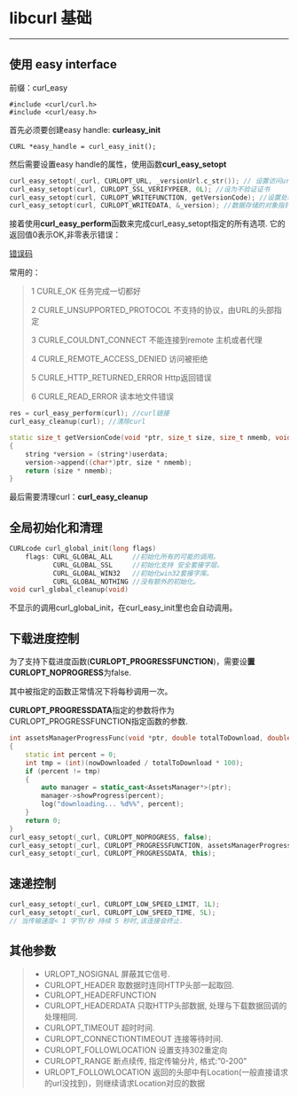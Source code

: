 # libcurl 基础
---

## 使用 easy interface

前缀：curl_easy

    #include <curl/curl.h>
    #include <curl/easy.h>

首先必须要创建easy handle: **curleasy_init**

    CURL *easy_handle = curl_easy_init();

然后需要设置easy handle的属性，使用函数**curl_easy_setopt**

```cpp
curl_easy_setopt(_curl, CURLOPT_URL, _versionUrl.c_str()); // 设置访问url
curl_easy_setopt(curl, CURLOPT_SSL_VERIFYPEER, 0L); //设为不验证证书
curl_easy_setopt(curl, CURLOPT_WRITEFUNCTION, getVersionCode); //设置处理数据的函数
curl_easy_setopt(curl, CURLOPT_WRITEDATA, &_version); //数据存储的对象指针
```

接着使用**curl_easy_perform**函数来完成curl_easy_setopt指定的所有选项. 它的返回值0表示OK,非零表示错误：

[错误码](http://curl.haxx.se/libcurl/c/libcurl-errors.html)

  常用的：
> 1  CURLE_OK
> 任务完成一切都好
>
> 2  CURLE_UNSUPPORTED_PROTOCOL
> 不支持的协议，由URL的头部指定
>
> 3  CURLE_COULDNT_CONNECT
> 不能连接到remote 主机或者代理
>
> 4  CURLE_REMOTE_ACCESS_DENIED
> 访问被拒绝
>
> 5  CURLE_HTTP_RETURNED_ERROR
> Http返回错误
>
> 6  CURLE_READ_ERROR
> 读本地文件错误


```cpp
res = curl_easy_perform(curl); //curl链接
curl_easy_cleanup(curl); //清除curl

static size_t getVersionCode(void *ptr, size_t size, size_t nmemb, void *userdata)
{
    string *version = (string*)userdata;
    version->append((char*)ptr, size * nmemb);
    return (size * nmemb);
}
```

最后需要清理curl：**curl_easy_cleanup**

## 全局初始化和清理

```cpp
CURLcode curl_global_init(long flags)
    flags: CURL_GLOBAL_ALL     //初始化所有的可能的调用。
           CURL_GLOBAL_SSL     //初始化支持 安全套接字层。
           CURL_GLOBAL_WIN32   //初始化win32套接字库。
           CURL_GLOBAL_NOTHING //没有额外的初始化。
void curl_global_cleanup(void)
```

不显示的调用curl_global_init，在curl_easy_init里也会自动调用。

## 下载进度控制

为了支持下载进度函数(**CURLOPT_PROGRESSFUNCTION**)，需要设**置CURLOPT_NOPROGRESS**为false. 

其中被指定的函数正常情况下将每秒调用一次。

**CURLOPT_PROGRESSDATA**指定的参数将作为CURLOPT_PROGRESSFUNCTION指定函数的参数. 

```cpp
int assetsManagerProgressFunc(void *ptr, double totalToDownload, double nowDownloaded, double totalToUpLoad, double nowUpLoaded)
{
    static int percent = 0;
    int tmp = (int)(nowDownloaded / totalToDownload * 100);
    if (percent != tmp)
    {
        auto manager = static_cast<AssetsManager*>(ptr);
        manager->showProgress(percent);
        log("downloading... %d%%", percent);
    }
    return 0;
}
curl_easy_setopt(_curl, CURLOPT_NOPROGRESS, false);
curl_easy_setopt(_curl, CURLOPT_PROGRESSFUNCTION, assetsManagerProgressFunc);
curl_easy_setopt(_curl, CURLOPT_PROGRESSDATA, this);
```

## 速递控制

```cpp
curl_easy_setopt(_curl, CURLOPT_LOW_SPEED_LIMIT, 1L);
curl_easy_setopt(_curl, CURLOPT_LOW_SPEED_TIME, 5L);
// 当传输速度< 1 字节/秒 持续 5 秒时,该连接会终止.
```


## 其他参数

> + URLOPT_NOSIGNAL
> 屏蔽其它信号.
> + CURLOPT_HEADER
> 取数据时连同HTTP头部一起取回.
> + CURLOPT_HEADERFUNCTION
> + CURLOPT_HEADERDATA
> 只取HTTP头部数据, 处理与下载数据回调的处理相同. 
> + CURLOPT_TIMEOUT
> 超时时间.
> + CURLOPT_CONNECTIONTIMEOUT
> 连接等待时间.
> + CURLOPT_FOLLOWLOCATION
> 设置支持302重定向
> + CURLOPT_RANGE
> 断点续传, 指定传输分片, 格式:”0-200”
> + URLOPT_FOLLOWLOCATION
> 返回的头部中有Location(一般直接请求的url没找到)，则继续请求Location对应的数据 



